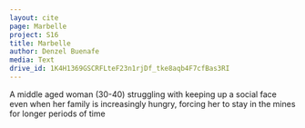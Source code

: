 ```yaml
---
layout: cite
page: Marbelle
project: S16
title: Marbelle
author: Denzel Buenafe
media: Text
drive_id: 1K4H1369GSCRFLteF23n1rjDf_tke8aqb4F7cfBas3RI
---
```

A middle aged woman (30-40) struggling with keeping up a social face even when her family is increasingly hungry, forcing her to stay in the mines for longer periods of time
